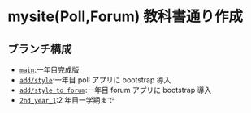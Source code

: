 # mysite(Poll,Forum) 教科書通り作成

## ブランチ構成

- [`main`]():一年目完成版
- [`add/style`](https://github.com/kumitaakira453/mysite_for_class/tree/add/style):一年目 poll アプリに bootstrap 導入
- [`add/style_to_forum`](https://github.com/kumitaakira453/mysite_for_class/tree/add/style_to_forum):一年目 forum アプリに bootstrap 導入
- [`2nd_year_1`]():2 年目一学期まで

